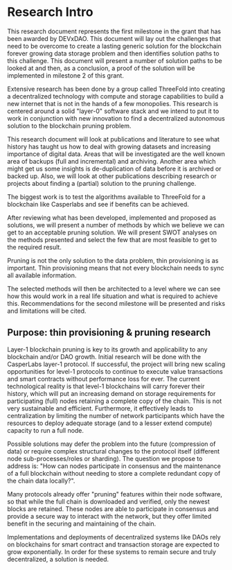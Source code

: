 # Research Intro

This research document represents the first milestone in the grant that has been awarded by DEVxDAO. This document will lay out the challenges that need to be overcome to create a lasting generic solution for the blockchain forever growing data storage problem and then identifies solution paths to this challenge. This document will present a number of solution paths to be looked at and then, as a conclusion, a proof of the solution will be implemented in milestone 2 of this grant.  

Extensive research has been done by a group called ThreeFold into creating a decentralized technology with compute and storage capabilities to build a new internet that is not in the hands of a few monopolies. This research is centered around a solid "layer-0" software stack and we intend to put it to work in conjunction with new innovation to find a decentralized autonomous solution to the blockchain pruning problem.

This research document will look at publications and literature to see what history has taught us how to deal with growing datasets and increasing importance of digital data. Areas that will be investigated are the well known area of backups (full and incremental) and archiving. Another area which might get us some insights is de-duplication of data before it is archived or backed up. Also, we will look at other publications describing research or projects about finding a (partial) solution to the pruning challenge.

The biggest work is to test the algorithms available to ThreeFold for a blockchain like Casperlabs and see if benefits can be achieved.

After reviewing what has been developed, implemented and proposed as solutions, we will present a number of methods by which we believe we can get to an acceptable pruning solution. We will present SWOT analyses on the methods presented and select the few that are most feasible to get to the required result.

Pruning is not the only solution to the data problem, thin provisioning is as important. Thin provisioning means that not every blockchain needs to sync all available information. 

The selected methods will then be architected to a level where we can see how this would work in a real life situation and what is required to achieve this. Recommendations for the second milestone will be presented and risks and limitations will be cited.  


## Purpose: thin provisioning & pruning research

Layer-1 blockchain pruning is key to its growth and applicability to any blockchain and/or DAO growth. Initial research will be done with the CasperLabs layer-1 protocol.
If successful, the project will bring new scaling opportunities for level-1 protocols to continue to execute value transactions and smart contracts without performance loss for ever. The current technological reality is that level-1 blockchains will carry forever their history, which will put an increasing demand on storage requirements for participating (full) nodes retaining a complete copy of the chain. This is not very sustainable and efficient. Furthermore, it effectively leads to centralization by limiting the number of network participants which have the resources to deploy adequate storage (and to a lesser extend compute) capacity to run a full node.

Possible solutions may defer the problem into the future (compression of data) or require complex structural changes to the protocol itself (different node sub-processes/roles or sharding). The question we propose to address is:  "How can nodes participate in consensus and the maintenance of a full blockchain without needing to store a complete redundant copy of the chain data locally?".

Many protocols already offer "pruning" features within their node software, so that while the full chain is downloaded and verified, only the newest blocks are retained. These nodes are able to participate in consensus and provide a secure way to interact with the network, but they offer limited benefit in the securing and maintaining of the chain.

Implementations and deployments of decentralized systems like DAOs rely on blockchains for smart contract and transaction storage are expected to grow exponentially. In order for these systems to remain secure and truly decentralized, a solution is needed.